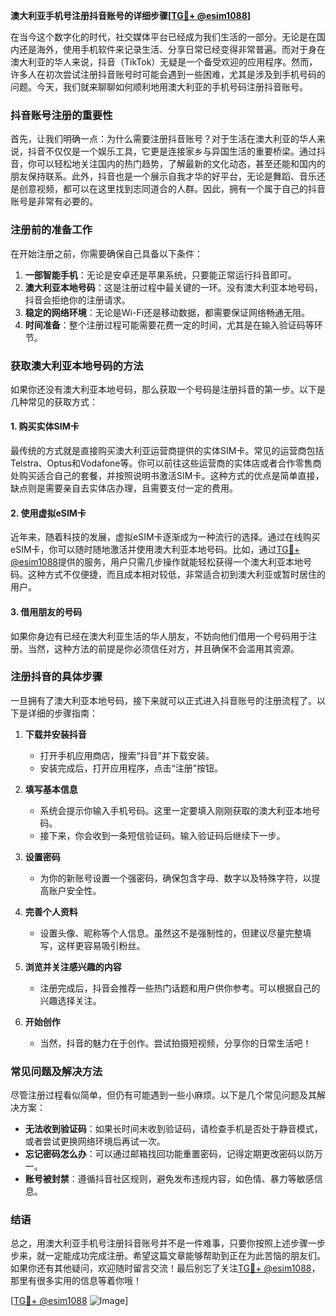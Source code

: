 **澳大利亚手机号注册抖音账号的详细步骤[[TG💪+ @esim1088](https://t.me/s/esim1088)]**

在当今这个数字化的时代，社交媒体平台已经成为我们生活的一部分。无论是在国内还是海外，使用手机软件来记录生活、分享日常已经变得非常普遍。而对于身在澳大利亚的华人来说，抖音（TikTok）无疑是一个备受欢迎的应用程序。然而，许多人在初次尝试注册抖音账号时可能会遇到一些困难，尤其是涉及到手机号码的问题。今天，我们就来聊聊如何顺利地用澳大利亚的手机号码注册抖音账号。

### 抖音账号注册的重要性

首先，让我们明确一点：为什么需要注册抖音账号？对于生活在澳大利亚的华人来说，抖音不仅仅是一个娱乐工具，它更是连接家乡与异国生活的重要桥梁。通过抖音，你可以轻松地关注国内的热门趋势，了解最新的文化动态，甚至还能和国内的朋友保持联系。此外，抖音也是一个展示自我才华的好平台，无论是舞蹈、音乐还是创意视频，都可以在这里找到志同道合的人群。因此，拥有一个属于自己的抖音账号是非常有必要的。

### 注册前的准备工作

在开始注册之前，你需要确保自己具备以下条件：

1. **一部智能手机**：无论是安卓还是苹果系统，只要能正常运行抖音即可。
2. **澳大利亚本地号码**：这是注册过程中最关键的一环。没有澳大利亚本地号码，抖音会拒绝你的注册请求。
3. **稳定的网络环境**：无论是Wi-Fi还是移动数据，都需要保证网络畅通无阻。
4. **时间准备**：整个注册过程可能需要花费一定的时间，尤其是在输入验证码等环节。

### 获取澳大利亚本地号码的方法

如果你还没有澳大利亚本地号码，那么获取一个号码是注册抖音的第一步。以下是几种常见的获取方式：

#### 1. 购买实体SIM卡
最传统的方式就是直接购买澳大利亚运营商提供的实体SIM卡。常见的运营商包括Telstra、Optus和Vodafone等。你可以前往这些运营商的实体店或者合作零售商处购买适合自己的套餐，并按照说明书激活SIM卡。这种方式的优点是简单直接，缺点则是需要亲自去实体店办理，且需要支付一定的费用。

#### 2. 使用虚拟eSIM卡
近年来，随着科技的发展，虚拟eSIM卡逐渐成为一种流行的选择。通过在线购买eSIM卡，你可以随时随地激活并使用澳大利亚本地号码。比如，通过[TG💪+ @esim1088](https://t.me/s/esim1088)提供的服务，用户只需几步操作就能轻松获得一个澳大利亚本地号码。这种方式不仅便捷，而且成本相对较低，非常适合初到澳大利亚或暂时居住的用户。

#### 3. 借用朋友的号码
如果你身边有已经在澳大利亚生活的华人朋友，不妨向他们借用一个号码用于注册。当然，这种方法的前提是你必须信任对方，并且确保不会滥用其资源。

### 注册抖音的具体步骤

一旦拥有了澳大利亚本地号码，接下来就可以正式进入抖音账号的注册流程了。以下是详细的步骤指南：

1. **下载并安装抖音**
   - 打开手机应用商店，搜索“抖音”并下载安装。
   - 安装完成后，打开应用程序，点击“注册”按钮。

2. **填写基本信息**
   - 系统会提示你输入手机号码。这里一定要填入刚刚获取的澳大利亚本地号码。
   - 接下来，你会收到一条短信验证码。输入验证码后继续下一步。

3. **设置密码**
   - 为你的新账号设置一个强密码，确保包含字母、数字以及特殊字符，以提高账户安全性。

4. **完善个人资料**
   - 设置头像、昵称等个人信息。虽然这不是强制性的，但建议尽量完整填写，这样更容易吸引粉丝。

5. **浏览并关注感兴趣的内容**
   - 注册完成后，抖音会推荐一些热门话题和用户供你参考。可以根据自己的兴趣选择关注。

6. **开始创作**
   - 当然，抖音的魅力在于创作。尝试拍摄短视频，分享你的日常生活吧！

### 常见问题及解决方法

尽管注册过程看似简单，但仍有可能遇到一些小麻烦。以下是几个常见问题及其解决方案：

- **无法收到验证码**：如果长时间未收到验证码，请检查手机是否处于静音模式，或者尝试更换网络环境后再试一次。
- **忘记密码怎么办**：可以通过邮箱找回功能重置密码，记得定期更改密码以防万一。
- **账号被封禁**：遵循抖音社区规则，避免发布违规内容，如色情、暴力等敏感信息。

### 结语

总之，用澳大利亚手机号注册抖音账号并不是一件难事，只要你按照上述步骤一步步来，就一定能成功完成注册。希望这篇文章能够帮助到正在为此苦恼的朋友们。如果你还有其他疑问，欢迎随时留言交流！最后别忘了关注[TG💪+ @esim1088](https://t.me/s/esim1088)，那里有很多实用的信息等着你哦！

[[TG💪+ @esim1088](https://t.me/s/esim1088) ![Image](https://i.postimg.cc/4NQfJmqS/Snipaste-2025-05-13-00-14-12.png)]